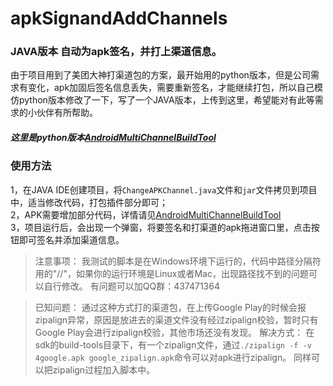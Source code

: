 # apkSignandAddChannels

### JAVA版本 自动为apk签名，并打上渠道信息。
由于项目用到了美团大神打渠道包的方案，最开始用的python版本，但是公司需求有变化，apk加固后签名信息丢失，需要重新签名，才能继续打包，所以自己模仿python版本修改了一下，写了一个JAVA版本，上传到这里，希望能对有此等需求的小伙伴有所帮助。

##### 这里是python版本[AndroidMultiChannelBuildTool](https://github.com/GavinCT/AndroidMultiChannelBuildTool)

### 使用方法
1，在JAVA IDE创建项目，将`ChangeAPKChannel.java`文件和`jar`文件拷贝到项目中，适当修改代码，打包插件部分即可；   
2，APK需要增加部分代码，详情请见[AndroidMultiChannelBuildTool](https://github.com/GavinCT/AndroidMultiChannelBuildTool)  
3，项目运行后，会出现一个弹窗，将要签名和打渠道的apk拖进窗口里，点击按钮即可签名并添加渠道信息。

>注意事项：
我测试的脚本是在Windows环境下运行的，代码中路径分隔符用的"//"，如果你的运行环境是Linux或者Mac，出现路径找不到的问题可以自行修改。
有问题可以加QQ群：437471364


>已知问题：
通过这种方式打的渠道包，在上传Google Play的时候会报zipalign异常，原因是放进去的渠道文件没有经过zipalign校验，暂时只有Google Play会进行zipalign校验，其他市场还没有发现。
解决方式：
在sdk的build-tools目录下，有一个zipalign文件，通过`./zipalign -f -v 4google.apk google_zipalign.apk`命令可以对apk进行zipalign。
同样可以把zipalign过程加入脚本中。
